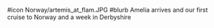 #icon Norway/artemis_at_flam.JPG
#blurb Amelia arrives and our first cruise to Norway and a week in Derbyshire
